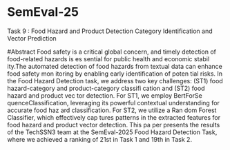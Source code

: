 # SemEval-25
Task 9 : Food Hazard and Product Detection Category Identification and Vector Prediction

#Abstract
 Food safety is a critical global concern, and
 timely detection of food-related hazards is es
sential for public health and economic stabil
ity.The automated detection of food hazards
 from textual data can enhance food safety mon
itoring by enabling early identification of poten
tial risks. In the Food Hazard Detection task,
 we address two key challenges: (ST1) food
 hazard-category and product-category classifi
cation and (ST2) food hazard and product vec
tor detection. For ST1, we employ BertForSe
quenceClassification, leveraging its powerful
 contextual understanding for accurate food haz
ard classification. For ST2, we utilize a Ran
dom Forest Classifier, which effectively cap
tures patterns in the extracted features for food
 hazard and product vector detection. This pa
per presents the results of the TechSSN3 team
 at the SemEval-2025 Food Hazard Detection
 Task, where we achieved a ranking of 21st in
 Task 1 and 19th in Task 2.
